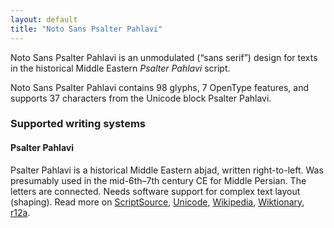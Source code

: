 ```yaml
---
layout: default
title: "Noto Sans Psalter Pahlavi"
---
```

Noto Sans Psalter Pahlavi is an unmodulated (“sans serif”) design for texts in the historical Middle Eastern _Psalter Pahlavi_ script. 

Noto Sans Psalter Pahlavi contains 98 glyphs, 7 OpenType features, and supports 37 characters from the Unicode block Psalter Pahlavi.


### Supported writing systems


#### Psalter Pahlavi

Psalter Pahlavi is a historical Middle Eastern abjad, written right-to-left. Was presumably used in the mid-6th–7th century CE for Middle Persian. The letters are connected. Needs software support for complex text layout (shaping). Read more on [ScriptSource](https://scriptsource.org/scr/Phlp), [Unicode](https://www.unicode.org/versions/Unicode13.0.0/ch10.pdf#G32800), [Wikipedia](https://en.wikipedia.org/wiki/ISO_15924:Phlp), [Wiktionary](https://en.wiktionary.org/wiki/Category:Psalter_Pahlavi_script), [r12a](https://r12a.github.io/scripts/links?iso=Phlp).

